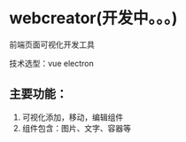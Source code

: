 # webcreator(开发中。。。)


前端页面可视化开发工具

技术选型：vue electron 

## 主要功能：
1. 可视化添加，移动，编辑组件
2. 组件包含：图片、文字、容器等


